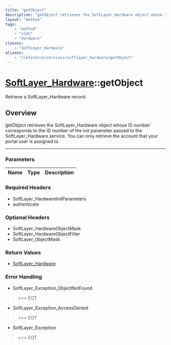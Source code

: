 ```yaml
---
title: "getObject"
description: "getObject retrieves the SoftLayer_Hardware object whose ID number corresponds to the ID number of the init parameter pas... "
layout: "method"
tags:
    - "method"
    - "sldn"
    - "Hardware"
classes:
    - "SoftLayer_Hardware"
aliases:
    - "/reference/services/softlayer_hardware/getObject"
---
```

# [SoftLayer_Hardware](/reference/services/SoftLayer_Hardware)::getObject

Retrieve a SoftLayer_Hardware record.


## Overview 
getObject retrieves the SoftLayer_Hardware object whose ID number corresponds to the ID number of the init parameter passed to the SoftLayer_Hardware service. You can only retrieve the account that your portal user is assigned to. 

-----

### Parameters 
|Name | Type | Description |
| --- | --- | --- |


### Required Headers
* SoftLayer_HardwareInitParameters
* authenticate


### Optional Headers
* SoftLayer_HardwareObjectMask
* SoftLayer_HardwareObjectFilter
* SoftLayer_ObjectMask

### Return Values
* <a href='/reference/datatypes/SoftLayer_Hardware'>SoftLayer_Hardware </a>



### Error Handling

* SoftLayer_Exception_ObjectNotFound 

> <<< EOT 

* SoftLayer_Exception_AccessDenied 

> <<< EOT 

* SoftLayer_Exception 

> <<< EOT 



